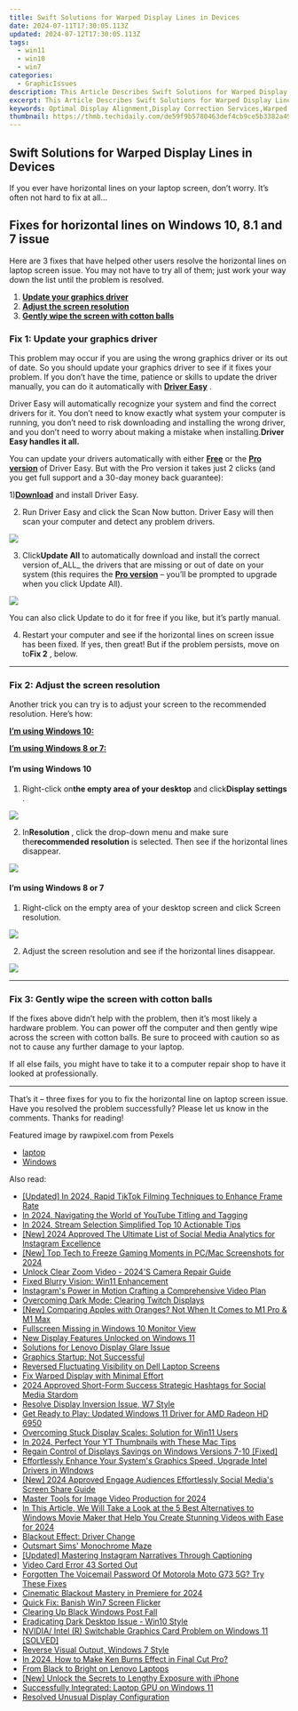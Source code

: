 ```yaml
---
title: Swift Solutions for Warped Display Lines in Devices
date: 2024-07-11T17:30:05.113Z
updated: 2024-07-12T17:30:05.113Z
tags:
  - win11
  - win10
  - win7
categories:
  - GraphicIssues
description: This Article Describes Swift Solutions for Warped Display Lines in Devices
excerpt: This Article Describes Swift Solutions for Warped Display Lines in Devices
keywords: Optimal Display Alignment,Display Correction Services,Warped Screen Repair Techniques,Display Distortion Fixes,Advanced Display Alignment Tools,LCD Distortion Correction,Screen Line Warping Solutions
thumbnail: https://thmb.techidaily.com/de59f9b5780463def4cb9ce5b3382a49671007046477b96e6adff7ee7d6b4151.jpg
---
```


## Swift Solutions for Warped Display Lines in Devices

 If you ever have horizontal lines on your laptop screen, don’t worry. It’s often not hard to fix at all…

## Fixes for horizontal lines on Windows 10, 8.1 and 7 issue

 Here are 3 fixes that have helped other users resolve the horizontal lines on laptop screen issue. You may not have to try all of them; just work your way down the list until the problem is resolved.

1. **[Update your graphics driver](#F1)**
2. **[Adjust the screen resolution](#F2)**
3. **[Gently wipe the screen with cotton balls](#F3)**

### Fix 1: Update your graphics driver

 This problem may occur if you are using the wrong graphics driver or its out of date. So you should update your graphics driver to see if it fixes your problem. If you don’t have the time, patience or skills to update the driver manually, you can do it automatically with [**Driver Easy**](https://tools.techidaily.com/drivereasy/download/) .

 Driver Easy will automatically recognize your system and find the correct drivers for it. You don’t need to know exactly what system your computer is running, you don’t need to risk downloading and installing the wrong driver, and you don’t need to worry about making a mistake when installing.**Driver Easy handles it all.**

 You can update your drivers automatically with either [**Free**](https://tools.techidaily.com/drivereasy/download/) or the [**Pro version**](https://tools.techidaily.com/drivereasy/download/) of Driver Easy. But with the Pro version it takes just 2 clicks (and you get full support and a 30-day money back guarantee):

 1)[**Download**](https://tools.techidaily.com/drivereasy/download/) and install Driver Easy.

 2) Run Driver Easy and click the Scan Now button. Driver Easy will then scan your computer and detect any problem drivers.

![](https://images.drivereasy.com/wp-content/uploads/2018/07/img_5b46ffcde1143.jpg)

 3) Click**Update All** to automatically download and install the correct version of_ALL_ the drivers that are missing or out of date on your system (this requires the [**Pro version**](https://tools.techidaily.com/drivereasy/download/) – you’ll be prompted to upgrade when you click Update All).

![](https://images.drivereasy.com/wp-content/uploads/2018/07/img_5b594e371b13c.jpg)

 You can also click Update to do it for free if you like, but it’s partly manual.

 4) Restart your computer and see if the horizontal lines on screen issue has been fixed. If yes, then great! But if the problem persists, move on to**Fix 2** , below.

---

### Fix 2: Adjust the screen resolution

 Another trick you can try is to adjust your screen to the recommended resolution. Here’s how:

**[I’m using Windows 10:](#W10)**

[**I’m using Windows 8 or 7:**](#W87)

#### I’m using Windows 10

 1) Right-click on**the empty area of your desktop** and click**Display settings** .

![](https://images.drivereasy.com/wp-content/uploads/2018/07/img_5b4c67b31715b.jpg)

 2) In**Resolution** , click the drop-down menu and make sure the**recommended resolution** is selected. Then see if the horizontal lines disappear.

![](https://images.drivereasy.com/wp-content/uploads/2018/07/img_5b4c683faa667.jpg)

#### I’m using Windows 8 or 7

 1) Right-click on the empty area of your desktop screen and click Screen resolution.

![](https://images.drivereasy.com/wp-content/uploads/2018/07/img_5b5ed6d79ee72.jpg)

 2) Adjust the screen resolution and see if the horizontal lines disappear.

![](https://images.drivereasy.com/wp-content/uploads/2018/08/img_5b72884ff0e75.jpg)

---

### Fix 3: Gently wipe the screen with cotton balls

 If the fixes above didn’t help with the problem, then it’s most likely a hardware problem. You can power off the computer and then gently wipe across the screen with cotton balls. Be sure to proceed with caution so as not to cause any further damage to your laptop.

 If all else fails, you might have to take it to a computer repair shop to have it looked at professionally.

---

 That’s it – three fixes for you to fix the horizontal line on laptop screen issue. Have you resolved the problem successfully? Please let us know in the comments. Thanks for reading!

Featured image by rawpixel.com from Pexels

* [laptop](https://tools.techidaily.com/drivereasy/download/)
* [Windows](https://tools.techidaily.com/drivereasy/download/)

<ins class="adsbygoogle"
     style="display:block"
     data-ad-format="autorelaxed"
     data-ad-client="ca-pub-7571918770474297"
     data-ad-slot="1223367746"></ins>



<ins class="adsbygoogle"
     style="display:block"
     data-ad-client="ca-pub-7571918770474297"
     data-ad-slot="8358498916"
     data-ad-format="auto"
     data-full-width-responsive="true"></ins>



<span class="atpl-alsoreadstyle">Also read:</span>
<div><ul>
<li><a href="https://tiktok-clips.techidaily.com/updated-in-2024-rapid-tiktok-filming-techniques-to-enhance-frame-rate/"><u>[Updated] In 2024, Rapid TikTok Filming  Techniques to Enhance Frame Rate</u></a></li>
<li><a href="https://youtube-help.techidaily.com/in-2024-navigating-the-world-of-youtube-titling-and-tagging/"><u>In 2024, Navigating the World of YouTube Titling and Tagging</u></a></li>
<li><a href="https://some-skills.techidaily.com/in-2024-stream-selection-simplified-top-10-actionable-tips/"><u>In 2024, Stream Selection Simplified  Top 10 Actionable Tips</u></a></li>
<li><a href="https://instagram-video-files.techidaily.com/new-2024-approved-the-ultimate-list-of-social-media-analytics-for-instagram-excellence/"><u>[New] 2024 Approved  The Ultimate List of Social Media Analytics for Instagram Excellence</u></a></li>
<li><a href="https://screen-sharing-recording.techidaily.com/new-top-tech-to-freeze-gaming-moments-in-pcmac-screenshots-for-2024/"><u>[New] Top Tech to Freeze Gaming Moments in PC/Mac Screenshots for 2024</u></a></li>
<li><a href="https://graphic-issues.techidaily.com/unlock-clear-zoom-video-2024s-camera-repair-guide/"><u>Unlock Clear Zoom Video - 2024'S Camera Repair Guide</u></a></li>
<li><a href="https://graphic-issues.techidaily.com/fixed-blurry-vision-win11-enhancement/"><u>Fixed Blurry Vision: Win11 Enhancement</u></a></li>
<li><a href="https://instagram-video-files.techidaily.com/instagrams-power-in-motion-crafting-a-comprehensive-video-plan/"><u>Instagram's Power in Motion  Crafting a Comprehensive Video Plan</u></a></li>
<li><a href="https://graphic-issues.techidaily.com/overcoming-dark-mode-clearing-twitch-displays/"><u>Overcoming Dark Mode: Clearing Twitch Displays</u></a></li>
<li><a href="https://vp-tips.techidaily.com/new-comparing-apples-with-oranges-not-when-it-comes-to-m1-pro-and-m1-max/"><u>[New] Comparing Apples with Oranges? Not When It Comes to M1 Pro & M1 Max</u></a></li>
<li><a href="https://graphic-issues.techidaily.com/fullscreen-missing-in-windows-10-monitor-view/"><u>Fullscreen Missing in Windows 10 Monitor View</u></a></li>
<li><a href="https://graphic-issues.techidaily.com/new-display-features-unlocked-on-windows-11/"><u>New Display Features Unlocked on Windows 11</u></a></li>
<li><a href="https://graphic-issues.techidaily.com/solutions-for-lenovo-display-glare-issue/"><u>Solutions for Lenovo Display Glare Issue</u></a></li>
<li><a href="https://graphic-issues.techidaily.com/graphics-startup-not-successful/"><u>Graphics Startup: Not Successful</u></a></li>
<li><a href="https://graphic-issues.techidaily.com/reversed-fluctuating-visibility-on-dell-laptop-screens/"><u>Reversed Fluctuating Visibility on Dell Laptop Screens</u></a></li>
<li><a href="https://graphic-issues.techidaily.com/fix-warped-display-with-minimal-effort/"><u>Fix Warped Display with Minimal Effort</u></a></li>
<li><a href="https://youtube-stream.techidaily.com/2024-approved-short-form-success-strategic-hashtags-for-social-media-stardom/"><u>2024 Approved  Short-Form Success  Strategic Hashtags for Social Media Stardom</u></a></li>
<li><a href="https://graphic-issues.techidaily.com/resolve-display-inversion-issue-w7-style/"><u>Resolve Display Inversion Issue, W7 Style</u></a></li>
<li><a href="https://graphic-issues.techidaily.com/get-ready-to-play-updated-windows-11-driver-for-amd-radeon-hd-6950/"><u>Get Ready to Play: Updated Windows 11 Driver for AMD Radeon HD 6950</u></a></li>
<li><a href="https://graphic-issues.techidaily.com/overcoming-stuck-display-scales-solution-for-win11-users/"><u>Overcoming Stuck Display Scales: Solution for Win11 Users</u></a></li>
<li><a href="https://youtube-tips.techidaily.com/24-perfect-your-yt-thumbnails-with-these-mac-tips/"><u>In 2024, Perfect Your YT Thumbnails with These Mac Tips</u></a></li>
<li><a href="https://graphic-issues.techidaily.com/regain-control-of-displays-savings-on-windows-versions-7-10-fixed/"><u>Regain Control of Displays Savings on Windows Versions 7-10 [Fixed]</u></a></li>
<li><a href="https://graphic-issues.techidaily.com/effortlessly-enhance-your-systems-graphics-speed-upgrade-intel-drivers-in-windows/"><u>Effortlessly Enhance Your System's Graphics Speed, Upgrade Intel Drivers in WIndows</u></a></li>
<li><a href="https://facebook-video-content.techidaily.com/new-2024-approved-engage-audiences-effortlessly-social-medias-screen-share-guide/"><u>[New] 2024 Approved  Engage Audiences Effortlessly  Social Media's Screen Share Guide</u></a></li>
<li><a href="https://extra-skills.techidaily.com/master-tools-for-image-video-production-for-2024/"><u>Master Tools for Image Video Production for 2024</u></a></li>
<li><a href="https://video-ai-editor.techidaily.com/in-this-article-we-will-take-a-look-at-the-5-best-alternatives-to-windows-movie-maker-that-help-you-create-stunning-videos-with-ease-for-2024/"><u>In This Article, We Will Take a Look at the 5 Best Alternatives to Windows Movie Maker that Help You Create Stunning Videos with Ease for 2024</u></a></li>
<li><a href="https://graphic-issues.techidaily.com/blackout-effect-driver-change/"><u>Blackout Effect: Driver Change</u></a></li>
<li><a href="https://graphic-issues.techidaily.com/outsmart-sims-monochrome-maze/"><u>Outsmart Sims' Monochrome Maze</u></a></li>
<li><a href="https://instagram-video-files.techidaily.com/updated-mastering-instagram-narratives-through-captioning/"><u>[Updated] Mastering Instagram Narratives Through Captioning</u></a></li>
<li><a href="https://graphic-issues.techidaily.com/video-card-error-43-sorted-out/"><u>Video Card Error 43 Sorted Out</u></a></li>
<li><a href="https://android-unlock.techidaily.com/forgotten-the-voicemail-password-of-motorola-moto-g73-5g-try-these-fixes-by-drfone-android/"><u>Forgotten The Voicemail Password Of Motorola Moto G73 5G? Try These Fixes</u></a></li>
<li><a href="https://extra-information.techidaily.com/cinematic-blackout-mastery-in-premiere-for-2024/"><u>Cinematic Blackout Mastery in Premiere for 2024</u></a></li>
<li><a href="https://graphic-issues.techidaily.com/quick-fix-banish-win7-screen-flicker/"><u>Quick Fix: Banish Win7 Screen Flicker</u></a></li>
<li><a href="https://graphic-issues.techidaily.com/clearing-up-black-windows-post-fall/"><u>Clearing Up Black Windows Post Fall</u></a></li>
<li><a href="https://graphic-issues.techidaily.com/eradicating-dark-desktop-issue-win10-style/"><u>Eradicating Dark Desktop Issue - Win10 Style</u></a></li>
<li><a href="https://graphic-issues.techidaily.com/nvidia-intel-r-switchable-graphics-card-problem-on-windows-11-solved/"><u>NVIDIA/ Intel (R) Switchable Graphics Card Problem on Windows 11 [SOLVED]</u></a></li>
<li><a href="https://graphic-issues.techidaily.com/reverse-visual-output-windows-7-style/"><u>Reverse Visual Output, Windows 7 Style</u></a></li>
<li><a href="https://smart-video-creator.techidaily.com/in-2024-how-to-make-ken-burns-effect-in-final-cut-pro/"><u>In 2024, How to Make Ken Burns Effect in Final Cut Pro?</u></a></li>
<li><a href="https://graphic-issues.techidaily.com/from-black-to-bright-on-lenovo-laptops/"><u>From Black to Bright on Lenovo Laptops</u></a></li>
<li><a href="https://some-skills.techidaily.com/new-unlock-the-secrets-to-lengthy-exposure-with-iphone/"><u>[New] Unlock the Secrets to Lengthy Exposure with iPhone</u></a></li>
<li><a href="https://graphic-issues.techidaily.com/successfully-integrated-laptop-gpu-on-windows-11/"><u>Successfully Integrated: Laptop GPU on Windows 11</u></a></li>
<li><a href="https://graphic-issues.techidaily.com/resolved-unusual-display-configuration/"><u>Resolved Unusual Display Configuration</u></a></li>
</ul></div>
